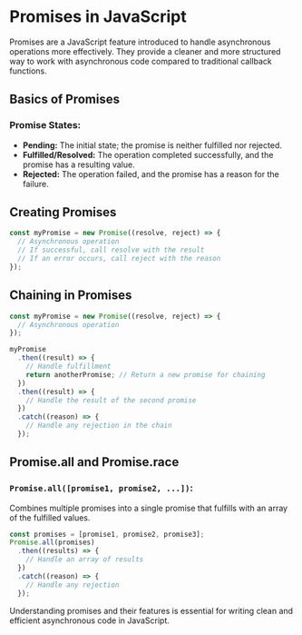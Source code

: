 

# Promises in JavaScript

Promises are a JavaScript feature introduced to handle asynchronous operations more effectively. They provide a cleaner and more structured way to work with asynchronous code compared to traditional callback functions.

## Basics of Promises

### Promise States:

- **Pending:** The initial state; the promise is neither fulfilled nor rejected.
- **Fulfilled/Resolved:** The operation completed successfully, and the promise has a resulting value.
- **Rejected:** The operation failed, and the promise has a reason for the failure.

## Creating Promises

```javascript
const myPromise = new Promise((resolve, reject) => {
  // Asynchronous operation
  // If successful, call resolve with the result
  // If an error occurs, call reject with the reason
});
```

## Chaining in Promises

```javascript
const myPromise = new Promise((resolve, reject) => {
  // Asynchronous operation
});

myPromise
  .then((result) => {
    // Handle fulfillment
    return anotherPromise; // Return a new promise for chaining
  })
  .then((result) => {
    // Handle the result of the second promise
  })
  .catch((reason) => {
    // Handle any rejection in the chain
  });
```

## Promise.all and Promise.race

### `Promise.all([promise1, promise2, ...])`:

Combines multiple promises into a single promise that fulfills with an array of the fulfilled values.

```javascript
const promises = [promise1, promise2, promise3];
Promise.all(promises)
  .then((results) => {
    // Handle an array of results
  })
  .catch((reason) => {
    // Handle any rejection
  });
```

Understanding promises and their features is essential for writing clean and efficient asynchronous code in JavaScript.
```
